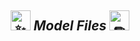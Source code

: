 
<h2 align="center"><picture>
  <source srcset="https://fonts.gstatic.com/s/e/notoemoji/latest/2728/512.webp" type="image/webp">
  <img src="https://fonts.gstatic.com/s/e/notoemoji/latest/2728/512.gif" alt="✨" width="32" height="32">
</picture><i>Model Files</i>
<picture>
  <source srcset="https://fonts.gstatic.com/s/e/notoemoji/latest/270f_fe0f/512.webp" type="image/webp">
  <img src="https://fonts.gstatic.com/s/e/notoemoji/latest/270f_fe0f/512.gif" alt="✏" width="32" height="32">
</picture></h2>

